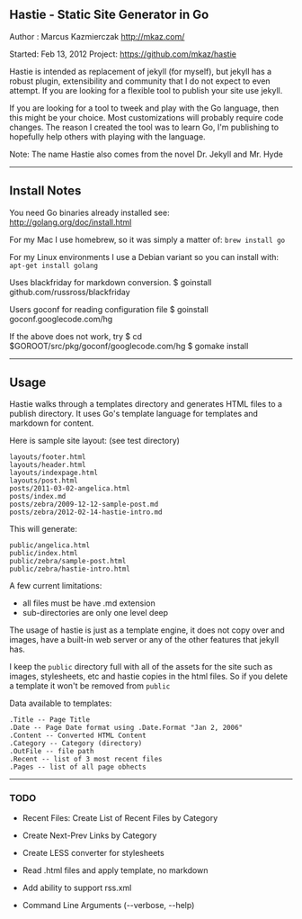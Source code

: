 
## Hastie - Static Site Generator in Go

Author : Marcus Kazmierczak
         http://mkaz.com/

Started: Feb 13, 2012
Project: https://github.com/mkaz/hastie


Hastie is intended as replacement of jekyll (for myself), but jekyll has a 
robust plugin, extensibility and community that I do not expect to even attempt.
If you are looking for a flexible tool to publish your site use jekyll.

If you are looking for a tool to tweek and play with the Go language, then this
might be your choice. Most customizations will probably require code changes.
The reason I created the tool was to learn Go, I'm publishing to hopefully 
help others with playing with the language.

Note: The name Hastie also comes from the novel Dr. Jekyll and Mr. Hyde

--------------------------------------------------------------------------------

## Install Notes

You need Go binaries already installed see: http://golang.org/doc/install.html

For my Mac I use homebrew, so it was simply a matter of: `brew install go`

For my Linux environments I use a Debian variant so you can install with: `apt-get install golang`


Uses blackfriday for markdown conversion. 
    $ goinstall github.com/russross/blackfriday

Users goconf for reading configuration file
    $ goinstall goconf.googlecode.com/hg

If the above does not work, try
    $ cd $GOROOT/src/pkg/goconf/googlecode.com/hg
    $ gomake install


--------------------------------------------------------------------------------

## Usage

Hastie walks through a templates directory and generates HTML files to a publish 
directory. It uses Go's template language for templates and markdown for content.

Here is sample site layout: (see test directory)

    layouts/footer.html
    layouts/header.html
    layouts/indexpage.html
    layouts/post.html
    posts/2011-03-02-angelica.html
    posts/index.md
    posts/zebra/2009-12-12-sample-post.md
    posts/zebra/2012-02-14-hastie-intro.md


This will generate:

    public/angelica.html
    public/index.html
    public/zebra/sample-post.html
    public/zebra/hastie-intro.html


A few current limitations:

  * all files must be have .md extension
  * sub-directories are only one level deep


The usage of hastie is just as a template engine, it does not copy over
and images, have a built-in web server or any of the other features that
jekyll has.

I keep the `public` directory full with all of the assets for the site such 
as images, stylesheets, etc and hastie copies in the html files. So if you 
delete a template it won't be removed from `public`


Data available to templates:

    .Title -- Page Title
    .Date -- Page Date format using .Date.Format "Jan 2, 2006"
    .Content -- Converted HTML Content
    .Category -- Category (directory)
    .OutFile -- file path
    .Recent -- list of 3 most recent files
    .Pages -- list of all page obhects


--------------------------------------------------------------------------------


### TODO

* Recent Files: Create List of Recent Files by Category

* Create Next-Prev Links by Category
* Create LESS converter for stylesheets
* Read .html files and apply template, no markdown
* Add ability to support rss.xml

* Command Line Arguments (--verbose, --help)

